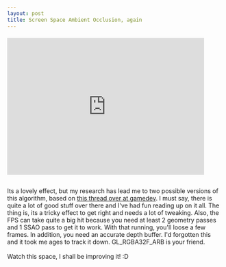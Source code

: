 ```yaml
--- 
layout: post
title: Screen Space Ambient Occlusion, again
---
```

####
<iframe width="460" height="320" src="http://www.youtube.com/embed/4u8lCQ_x-cU" frameborder="0" allowfullscreen></iframe>


##
Its a lovely effect, but my research has lead me to two possible versions of this algorithm, based on <a href="http://www.gamedev.net/topic/556187-the-best-ssao-ive-seen/">this thread over at gamedev</a>. I must say, there is quite a lot of good stuff over there and I've had fun reading up on it all. The thing is, its a tricky effect to get right and needs a lot of tweaking. Also, the FPS can take quite a big hit because you need at least 2 geometry passes and 1 SSAO pass to get it to work. With that running, you'll loose a few frames. In addition, you need an accurate depth buffer. I'd forgotten this and it took me ages to track it down. GL_RGBA32F_ARB is your friend.<br /><br />Watch this space, I shall be improving it! :D
